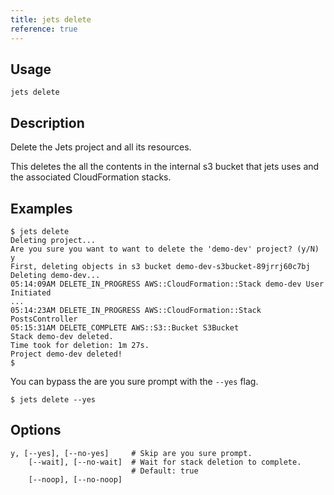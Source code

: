```yaml
---
title: jets delete
reference: true
---
```


## Usage

    jets delete

## Description

Delete the Jets project and all its resources.

This deletes the all the contents in the internal s3 bucket that jets uses and the associated CloudFormation stacks.

## Examples

    $ jets delete
    Deleting project...
    Are you sure you want to want to delete the 'demo-dev' project? (y/N)
    y
    First, deleting objects in s3 bucket demo-dev-s3bucket-89jrrj60c7bj
    Deleting demo-dev...
    05:14:09AM DELETE_IN_PROGRESS AWS::CloudFormation::Stack demo-dev User Initiated
    ...
    05:14:23AM DELETE_IN_PROGRESS AWS::CloudFormation::Stack PostsController
    05:15:31AM DELETE_COMPLETE AWS::S3::Bucket S3Bucket
    Stack demo-dev deleted.
    Time took for deletion: 1m 27s.
    Project demo-dev deleted!
    $

You can bypass the are you sure prompt with the `--yes` flag.

    $ jets delete --yes

## Options

```
y, [--yes], [--no-yes]     # Skip are you sure prompt.
    [--wait], [--no-wait]  # Wait for stack deletion to complete.
                           # Default: true
    [--noop], [--no-noop]  
```

